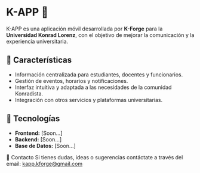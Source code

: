 # K-APP 📱  
K-APP es una aplicación móvil desarrollada por **K-Forge** para la **Universidad Konrad Lorenz**, con el objetivo de mejorar la comunicación y la experiencia universitaria.  

## 🚀 Características  
- Información centralizada para estudiantes, docentes y funcionarios.  
- Gestión de eventos, horarios y notificaciones.  
- Interfaz intuitiva y adaptada a las necesidades de la comunidad Konradista.  
- Integración con otros servicios y plataformas universitarias.  

## 🔧 Tecnologías  
- **Frontend:** [Soon...]
- **Backend:** [Soon...]
- **Base de Datos:** [Soon...]

🤝 Contacto
Si tienes dudas, ideas o sugerencias contáctate a través del email: kapp.kforge@gmail.com
